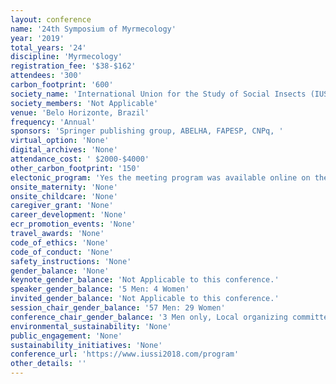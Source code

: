 ```yaml
---
layout: conference 
name: '24th Symposium of Myrmecology'
year: '2019'
total_years: '24'
discipline: 'Myrmecology'
registration_fee: '$38-$162'
attendees: '300'
carbon_footprint: '600'
society_name: 'International Union for the Study of Social Insects (IUSSI)'
society_members: 'Not Applicable'
venue: 'Belo Horizonte, Brazil'
frequency: 'Annual'
sponsors: 'Springer publishing group, ABELHA, FAPESP, CNPq, '
virtual_option: 'None'
digital_archives: 'None'
attendance_cost: ' $2000-$4000'
other_carbon_footprint: '150'
electonic_program: 'Yes the meeting program was available online on the conference website.'
onsite_maternity: 'None'
onsite_childcare: 'None'
caregiver_grant: 'None'
career_development: 'None'
ecr_promotion_events: 'None'
travel_awards: 'None'
code_of_ethics: 'None'
code_of_conduct: 'None'
safety_instructions: 'None'
gender_balance: 'None'
keynote_gender_balance: 'Not Applicable to this conference.'
speaker_gender_balance: '5 Men: 4 Women'
invited_gender_balance: 'Not Applicable to this conference.'
session_chair_gender_balance: '57 Men: 29 Women'
conference_chair_gender_balance: '3 Men only, Local organizing committee: 5 Men: 1 Woman'
environmental_sustainability: 'None'
public_engagement: 'None'
sustainability_initiatives: 'None'
conference_url: 'https://www.iussi2018.com/program'
other_details: ''
---
```

